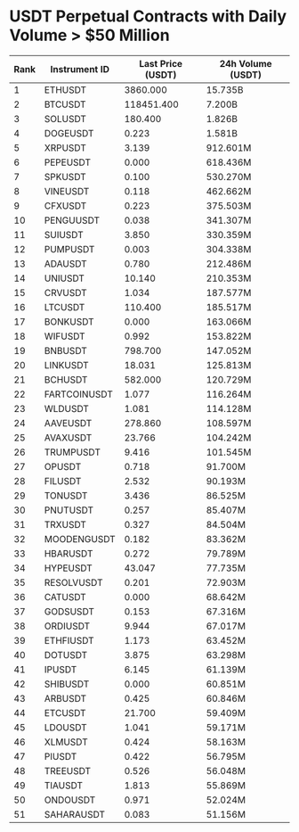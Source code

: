 # USDT Perpetual Contracts with Daily Volume > $50 Million

| Rank | Instrument ID | Last Price (USDT) | 24h Volume (USDT) |
|------|---------------|-------------------|-------------------|
| 1 | ETHUSDT | 3860.000 | 15.735B |
| 2 | BTCUSDT | 118451.400 | 7.200B |
| 3 | SOLUSDT | 180.400 | 1.826B |
| 4 | DOGEUSDT | 0.223 | 1.581B |
| 5 | XRPUSDT | 3.139 | 912.601M |
| 6 | PEPEUSDT | 0.000 | 618.436M |
| 7 | SPKUSDT | 0.100 | 530.270M |
| 8 | VINEUSDT | 0.118 | 462.662M |
| 9 | CFXUSDT | 0.223 | 375.503M |
| 10 | PENGUUSDT | 0.038 | 341.307M |
| 11 | SUIUSDT | 3.850 | 330.359M |
| 12 | PUMPUSDT | 0.003 | 304.338M |
| 13 | ADAUSDT | 0.780 | 212.486M |
| 14 | UNIUSDT | 10.140 | 210.353M |
| 15 | CRVUSDT | 1.034 | 187.577M |
| 16 | LTCUSDT | 110.400 | 185.517M |
| 17 | BONKUSDT | 0.000 | 163.066M |
| 18 | WIFUSDT | 0.992 | 153.822M |
| 19 | BNBUSDT | 798.700 | 147.052M |
| 20 | LINKUSDT | 18.031 | 125.813M |
| 21 | BCHUSDT | 582.000 | 120.729M |
| 22 | FARTCOINUSDT | 1.077 | 116.264M |
| 23 | WLDUSDT | 1.081 | 114.128M |
| 24 | AAVEUSDT | 278.860 | 108.597M |
| 25 | AVAXUSDT | 23.766 | 104.242M |
| 26 | TRUMPUSDT | 9.416 | 101.545M |
| 27 | OPUSDT | 0.718 | 91.700M |
| 28 | FILUSDT | 2.532 | 90.193M |
| 29 | TONUSDT | 3.436 | 86.525M |
| 30 | PNUTUSDT | 0.257 | 85.407M |
| 31 | TRXUSDT | 0.327 | 84.504M |
| 32 | MOODENGUSDT | 0.182 | 83.362M |
| 33 | HBARUSDT | 0.272 | 79.789M |
| 34 | HYPEUSDT | 43.047 | 77.735M |
| 35 | RESOLVUSDT | 0.201 | 72.903M |
| 36 | CATUSDT | 0.000 | 68.642M |
| 37 | GODSUSDT | 0.153 | 67.316M |
| 38 | ORDIUSDT | 9.944 | 67.017M |
| 39 | ETHFIUSDT | 1.173 | 63.452M |
| 40 | DOTUSDT | 3.875 | 63.298M |
| 41 | IPUSDT | 6.145 | 61.139M |
| 42 | SHIBUSDT | 0.000 | 60.851M |
| 43 | ARBUSDT | 0.425 | 60.846M |
| 44 | ETCUSDT | 21.700 | 59.409M |
| 45 | LDOUSDT | 1.041 | 59.171M |
| 46 | XLMUSDT | 0.424 | 58.163M |
| 47 | PIUSDT | 0.422 | 56.795M |
| 48 | TREEUSDT | 0.526 | 56.048M |
| 49 | TIAUSDT | 1.813 | 55.869M |
| 50 | ONDOUSDT | 0.971 | 52.024M |
| 51 | SAHARAUSDT | 0.083 | 51.156M |
